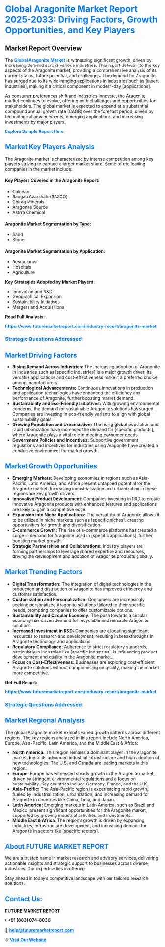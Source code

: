 <h1 style="color: #007BFF;">Global Aragonite Market Report 2025-2033: Driving Factors, Growth Opportunities, and Key Players</h1>

<section id="overview">
<h2>Market Report Overview</h2>
<p>The <a href="https://www.futuremarketreport.com/industry-report/aragonite-market" style="color: #007BFF; text-decoration: none;"><strong>Global Aragonite Market</strong></a> is witnessing significant growth, driven by increasing demand across various industries. This report delves into the key aspects of the Aragonite market, providing a comprehensive analysis of its current status, future potential, and challenges. The demand for Aragonite has surged due to its wide-ranging applications in industries such as [insert industries], making it a critical component in modern-day [applications].</p>
<p>As consumer preferences shift and industries innovate, the Aragonite market continues to evolve, offering both challenges and opportunities for stakeholders. The global market is expected to expand at a substantial compound annual growth rate (CAGR) over the forecast period, driven by technological advancements, emerging applications, and increasing investments by major players.</p>
</section>

<section id="overview">
<p><a href="https://www.futuremarketreport.com/request-sample/reportId=42375" style="color: #007BFF; text-decoration: none;"><strong>Explore Sample Report Here</strong></a></p>
</section>

<section id="key-players">
<h2 style="color: #007BFF;">Market Key Players Analysis</h2>
<p>The Aragonite market is characterized by intense competition among key players striving to capture a larger market share. Some of the leading companies in the market include:</p>
<h4>Key Players Covered in the Aragonite Report:</h4>
<ul><li>Calcean</li><li>Sangab Azarshahr(SAZCO)</li><li>Chirag Minerals</li><li>Aragonite Source</li><li>Astrra Chemical</li></ul>
<h4>Aragonite Market Segmentation by Type:</h4>
<ul><li>Sand</li><li>Stone</li></ul>

<h4>Aragonite Market Segmentation by Application:</h4>
<ul><li>Restaurants</li><li>Hospitals</li><li>Agriculture</li></ul>
<p><strong>Key Strategies Adopted by Market Players:</strong></p>
<ul>
<li>Innovation and R&D</li>
<li>Geographical Expansion</li>
<li>Sustainability Initiatives</li>
<li>Mergers and Acquisitions</li>
</ul>
</section>

<section>
<p><strong>Read Full Analysis: </strong></p><a href="https://www.futuremarketreport.com/industry-report/aragonite-market" style="color: #007BFF; text-decoration: none;"><strong>https://www.futuremarketreport.com/industry-report/aragonite-market</strong></a>
<h3 style="color: #007BFF;">Strategic Questions Addressed:</h3>
</section>

<section id="driving-factors">
<h2 style="color: #007BFF;">Market Driving Factors</h2>
<ul>
<li><strong>Rising Demand Across Industries:</strong> The increasing adoption of Aragonite in industries such as [specific industries] is a major growth driver. Its versatile applications and cost-effectiveness make it a preferred choice among manufacturers.</li>
<li><strong>Technological Advancements:</strong> Continuous innovations in production and application technologies have enhanced the efficiency and performance of Aragonite, further boosting market demand.</li>
<li><strong>Sustainability and Eco-Friendly Initiatives:</strong> With growing environmental concerns, the demand for sustainable Aragonite solutions has surged. Companies are investing in eco-friendly variants to align with global sustainability goals.</li>
<li><strong>Growing Population and Urbanization:</strong> The rising global population and rapid urbanization have increased the demand for [specific products], where Aragonite plays a vital role in meeting consumer needs.</li>
<li><strong>Government Policies and Incentives:</strong> Supportive government regulations and incentives for industries using Aragonite have created a conducive environment for market growth.</li>
</ul>
</section>

<section id="growth-opportunities">
<h2 style="color: #007BFF;">Market Growth Opportunities</h2>
<ul>
<li><strong>Emerging Markets:</strong> Developing economies in regions such as Asia-Pacific, Latin America, and Africa present untapped potential for the Aragonite market. Increasing industrialization and urbanization in these regions are key growth drivers.</li>
<li><strong>Innovative Product Development:</strong> Companies investing in R&D to create innovative Aragonite products with enhanced features and applications are likely to gain a competitive edge.</li>
<li><strong>Expansion into Niche Applications:</strong> The versatility of Aragonite allows it to be utilized in niche markets such as [specific niches], creating opportunities for growth and diversification.</li>
<li><strong>E-commerce Growth:</strong> The rise of e-commerce platforms has created a surge in demand for Aragonite used in [specific applications], further boosting market growth.</li>
<li><strong>Strategic Partnerships and Collaborations:</strong> Industry players are forming partnerships to leverage shared expertise and resources, driving the development and adoption of Aragonite products globally.</li>
</ul>
</section>

<section id="trending-factors">
<h2 style="color: #007BFF;">Market Trending Factors</h2>
<ul>
<li><strong>Digital Transformation:</strong> The integration of digital technologies in the production and distribution of Aragonite has improved efficiency and customer satisfaction.</li>
<li><strong>Customization and Personalization:</strong> Consumers are increasingly seeking personalized Aragonite solutions tailored to their specific needs, prompting companies to offer customizable options.</li>
<li><strong>Sustainability and Circular Economy:</strong> The push towards a circular economy has driven demand for recyclable and reusable Aragonite solutions.</li>
<li><strong>Increased Investment in R&D:</strong> Companies are allocating significant resources to research and development, resulting in breakthroughs in Aragonite technology and applications.</li>
<li><strong>Regulatory Compliance:</strong> Adherence to strict regulatory standards, particularly in industries like [specific industries], is influencing product development and quality in the Aragonite market.</li>
<li><strong>Focus on Cost-Effectiveness:</strong> Businesses are exploring cost-efficient Aragonite solutions without compromising on quality, making the market more competitive.</li>
</ul>
</section>

<section>
<p><strong>Get Full Report: </strong></p><a href="https://www.futuremarketreport.com/industry-report/aragonite-market" style="color: #007BFF; text-decoration: none;"><strong>https://www.futuremarketreport.com/industry-report/aragonite-market</strong></a>
<h3 style="color: #007BFF;">Strategic Questions Addressed:</h3>
</section>


<section id="regional-analysis">
<h2 style="color: #007BFF;">Market Regional Analysis</h2>
<p>The global Aragonite market exhibits varied growth patterns across different regions. The key regions analyzed in this report include North America, Europe, Asia-Pacific, Latin America, and the Middle East & Africa:</p>
<ul>
<li><strong>North America:</strong> This region remains a dominant player in the Aragonite market due to its advanced industrial infrastructure and high adoption of new technologies. The U.S. and Canada are leading markets in this region.</li>
<li><strong>Europe:</strong> Europe has witnessed steady growth in the Aragonite market, driven by stringent environmental regulations and a focus on sustainability. Key countries include Germany, France, and the U.K.</li>
<li><strong>Asia-Pacific:</strong> The Asia-Pacific region is experiencing rapid growth, fueled by industrialization, urbanization, and increasing demand for Aragonite in countries like China, India, and Japan.</li>
<li><strong>Latin America:</strong> Emerging markets in Latin America, such as Brazil and Mexico, present significant opportunities for the Aragonite market, supported by growing industrial activities and investments.</li>
<li><strong>Middle East & Africa:</strong> The region’s growth is driven by expanding industries, infrastructure development, and increasing demand for Aragonite in sectors like [specific sectors].</li>
</ul>
</section>

<footer>
<h2 style="color: #007BFF;">About FUTURE MARKET REPORT</h2>
<p>We are a trusted name in market research and advisory services, delivering actionable insights and strategic support to businesses across diverse industries. Our expertise lies in offering:</p>

<p>Stay ahead in today’s competitive landscape with our tailored research solutions.</p>

<h2 style="color: #007BFF;">Contact Us:</h2>
<p><strong>FUTURE MARKET REPORT</strong></p>
<p>📞 <strong>+91 (883) 074-8030</strong></p>
<p>📧 <strong><a href="mailto:help@futuremarketreport.com" style="color: #007BFF;">help@futuremarketreport.com</a></strong></p>
<p>🌐 <strong><a href="https://www.futuremarketreport.com/" style="color: #007BFF;">Visit Our Website</a></strong></p>
</footer>